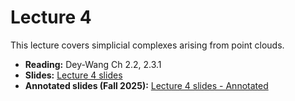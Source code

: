 # Lecture 4 

This lecture covers simplicial complexes arising from point clouds. 

- **Reading:** Dey-Wang Ch 2.2, 2.3.1 
- **Slides:** [Lecture 4 slides](CompTop-Lec4-CechRips.pdf) 
- **Annotated slides (Fall 2025):** [Lecture 4 slides - Annotated](../Annotated-Fall2025/CompTop-Lec4-CechRips.pdf) 